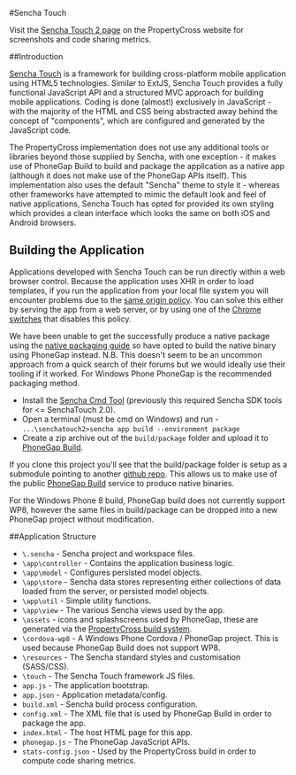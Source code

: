 #Sencha Touch 

Visit the [Sencha Touch 2 page](http://propertycross.com/sencha-touch-2/) on the PropertyCross website for screenshots and code sharing metrics.

##Introduction

[Sencha Touch](http://www.sencha.com/products/touch) is a framework for building cross-platform mobile application using HTML5 technologies.  Similar to ExtJS, Sencha Touch provides a fully functional JavaScript API and a structured MVC approach for building mobile applications.  Coding is done (almost!) exclusively in JavaScript - with the majority of the HTML and CSS being abstracted away behind the concept of "components", which are configured and generated by the JavaScript code.

The PropertyCross implementation does not use any additional tools or libraries beyond those supplied by Sencha, with one exception - it makes use of PhoneGap Build to build and package the application as a native app (although it does not make use of the PhoneGap APIs itself).  This implementation also uses the default "Sencha" theme to style it - whereas other frameworks have attempted to mimic the default look and feel of native applications, Sencha Touch has opted for provided its own styling which provides a clean interface which looks the same on both iOS and Android browsers.

## Building the Application

Applications developed with Sencha Touch can be run directly within a web browser control. Because the application uses XHR in order to load templates, if you run the application from your local file system you will encounter problems due to the [same origin policy](http://en.wikipedia.org/wiki/Same_origin_policy). You can solve this either by serving the app from a web server, or by using one of the [Chrome switches](http://peter.sh/experiments/chromium-command-line-switches/) that disables this policy.

We have been unable to get the successfully produce a native package using the [native packaging guide](http://docs.sencha.com/touch/2-0/#!/guide/native_packaging) so have opted to build the native binary using PhoneGap instead. N.B. This doesn't seem to be an uncommon approach from a quick search of their forums but we would ideally use their tooling if it worked. For Windows Phone PhoneGap is the recommended packaging method.

* Install the [Sencha Cmd Tool](http://www.sencha.com/products/sencha-cmd/) (previously this required Sencha SDK tools for <= SenchaTouch 2.0).
* Open a terminal (must be cmd on Windows) and run -
`...\senchatouch2>sencha app build --environment package`
* Create a zip archive out of the `build/package` folder and upload it to [PhoneGap Build](https://build.phonegap.com/).

If you clone this project you'll see that the build/package folder is setup as a submodule pointing to another [github repo](https://github.com/chrisprice/PropertyCross-ST2.git). This allows us to make use of the public [PhoneGap Build](https://build.phonegap.com/apps/254779/builds) service to produce native binaries.

For the Windows Phone 8 build, PhoneGap build does not currently support WP8, however the same files in build/package can be dropped into a new PhoneGap project without modification.

##Application Structure

 + `\.sencha` - Sencha project and workspace files.
 + `\app\controller` - Contains the application business logic.
 + `\app\model` - Configures persisted model objects.
 + `\app\store` - Sencha data stores representing either collections of data loaded from the server, or persisted model objects.
 + `\app\util` - Simple utility functions.
 + `\app\view` - The various Sencha views used by the app.
 + `\assets` - icons and splashscreens used by PhoneGap, these are generated via the [PropertyCross build system](https://github.com/ColinEberhardt/PropertyCross/tree/master/build).
 + `\cordova-wp8` - A Windows Phone Cordova / PhoneGap project. This is used because PhoneGap Build does not support WP8.
 + `\resources` - The Sencha standard styles and customisation (SASS/CSS).
 + `\touch` - The Sencha Touch framework JS files.
 + `app.js` - The application bootstrap.
 + `app.json` - Application metadata/config.
 + `build.xml` - Sencha build process configuration.
 + `config.xml` - The XML file that is used by PhoneGap Build in order to package the app.
 + `index.html` - The host HTML page for this app.
 + `phonegap.js` - The PhoneGap JavaScript APIs.
 + `stats-config.json` - Used by the PropertyCross build in order to compute code sharing metrics.
